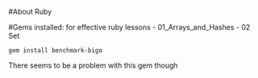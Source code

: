#About Ruby

#Gems installed:
for effective ruby lessons - 01_Arrays_and_Hashes - 02 Set
```
gem install benchmark-bigo
```
There seems to be a problem with this gem though


